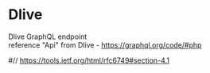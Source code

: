 # Dlive
Dlive  GraphQL endpoint  
reference "Api" from Dlive - https://graphql.org/code/#php

#// https://tools.ietf.org/html/rfc6749#section-4.1
